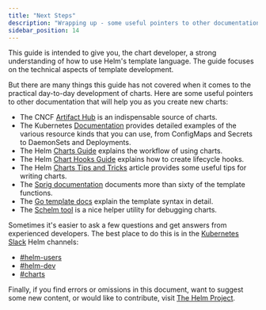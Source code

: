```yaml
---
title: "Next Steps"
description: "Wrapping up - some useful pointers to other documentation that will help you."
sidebar_position: 14
---
```


This guide is intended to give you, the chart developer, a strong understanding
of how to use Helm's template language. The guide focuses on the technical
aspects of template development.

But there are many things this guide has not covered when it comes to the
practical day-to-day development of charts. Here are some useful pointers to
other documentation that will help you as you create new charts:

- The CNCF [Artifact Hub](https://artifacthub.io/packages/search?kind=0) is an
  indispensable source of charts.
- The Kubernetes [Documentation](https://kubernetes.io/docs/home/) provides
  detailed examples of the various resource kinds that you can use, from
  ConfigMaps and Secrets to DaemonSets and Deployments.
- The Helm [Charts Guide](../topics/charts.md) explains the workflow of using
  charts.
- The Helm [Chart Hooks Guide](../topics/charts_hooks.md) explains how to
  create lifecycle hooks.
- The Helm [Charts Tips and Tricks](../howto/charts_tips_and_tricks.md) article
  provides some useful tips for writing charts.
- The [Sprig documentation](https://github.com/Masterminds/sprig) documents more
  than sixty of the template functions.
- The [Go template docs](https://godoc.org/text/template) explain the template
  syntax in detail.
- The [Schelm tool](https://github.com/databus23/schelm) is a nice helper
  utility for debugging charts.

Sometimes it's easier to ask a few questions and get answers from experienced
developers. The best place to do this is in the [Kubernetes
Slack](https://kubernetes.slack.com) Helm channels:

- [#helm-users](https://kubernetes.slack.com/messages/helm-users)
- [#helm-dev](https://kubernetes.slack.com/messages/helm-dev)
- [#charts](https://kubernetes.slack.com/messages/charts)

Finally, if you find errors or omissions in this document, want to suggest some
new content, or would like to contribute, visit [The Helm
Project](https://github.com/helm/helm-www).
